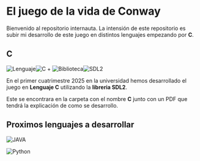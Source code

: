 # El juego de la vida de Conway
Bienvenido al repositorio internauta.
La intensión de este repositorio es subir mi desarrollo de este juego en distintos lenguajes empezando por **C**.

##  C

![Lenguaje](https://img.shields.io/badge/Lenguaje-000000?style=for-the-badge)![C](https://img.shields.io/badge/C-blue?style=for-the-badge) + ![Biblioteca](https://img.shields.io/badge/Biblioteca-000000?style=for-the-badge)![SDL2](https://img.shields.io/badge/SDL2-00FF00?style=for-the-badge)

En el primer cuatrimestre 2025 en la universidad hemos desarrollado el juego en **Lenguaje C** utilizando la **libreria SDL2**.

Este se encontrara en la carpeta con el nombre **C** junto con un PDF que tendrá la explicación de como se desarrollo.

## Proximos lenguajes a desarrollar

![JAVA](https://img.shields.io/badge/JAVA-red?style=for-the-badge)

![Python](https://img.shields.io/badge/Python-yellow?style=for-the-badge)
